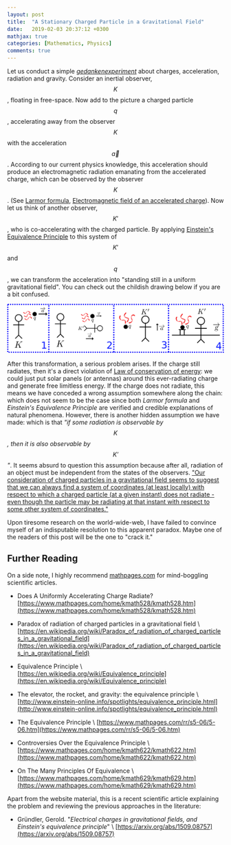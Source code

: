 ```yaml
---
layout: post
title:  "A Stationary Charged Particle in a Gravitational Field"
date:   2019-02-03 20:37:12 +0300
mathjax: true
categories: [Mathematics, Physics]
comments: true
---
```

Let us conduct a simple [_gedankenexperiment_](https://www.britannica.com/science/Gedankenexperiment) about charges, acceleration, radiation and gravity. Consider an inertial observer, $$K$$, floating in free-space. Now add to the picture a charged particle $$q$$, accelerating away from the observer $$K$$ with the acceleration $$\overrightarrow{a}$$. According to our current physics knowledge, this acceleration should produce an electromagnetic radiation emanating from the accelerated charge, which can be observed by the observer $$K$$. (See [Larmor formula](https://en.wikipedia.org/wiki/Larmor_formula), [Electromagnetic field of an accelerated charge](http://www.tapir.caltech.edu/~teviet/Waves/empulse.html)). Now let us think of another observer, $$K'$$, who is co-accelerating with the charged particle. By applying [Einstein's Equivalence Principle](http://www.einstein-online.info/spotlights/equivalence_principle.html) to this system of $$K'$$ and $$q$$, we can transform the acceleration into "standing still in a uniform gravitational field". You can check out the childish drawing below if you are a bit confused.

![](/assets/2019-02-03-a-stationary-charged-particle-in-a-gravitational-field/rel0.png)

After this transformation, a serious problem arises. If the charge still radiates, then it's a direct violation of [Law of conservation of energy](http://www.nyu.edu/classes/tuckerman/adv.chem/lectures/lecture_2/node4.html): we could just put solar panels (or antennas) around this ever-radiating charge and generate free limitless energy. If the charge does not radiate, this means we have conceded a wrong assumption somewhere along the chain: which does not seem to be the case since both _Larmor formula_ and _Einstein's Equivalence Principle_ are verified and credible explanations of natural phenomena. However, there is another hidden assumption we have made: which is that _"if some radiation is observable by $$K$$, then it is also observable by $$K'$$"_. It seems absurd to question this assumption because after all, radiation of an object must be independent from the states of the observers. ["Our consideration of charged particles in a gravitational field seems to suggest that we can always find a system of coordinates (at least locally) with respect to which a charged particle (at a given instant) does not radiate - even though the particle may be radiating at that instant with respect to some other system of coordinates."](https://www.mathpages.com/home/kmath528/kmath528.htm)

Upon tiresome research on the world-wide-web, I have failed to convince myself of an indisputable resolution to this apparent paradox. Maybe one of the readers of this post will be the one to "crack it."

## Further Reading

On a side note, I highly recommend [mathpages.com](https://www.mathpages.com) for mind-boggling scientific articles.

* Does A Uniformly Accelerating Charge Radiate? [https://www.mathpages.com/home/kmath528/kmath528.htm](https://www.mathpages.com/home/kmath528/kmath528.htm)

* Paradox of radiation of charged particles in a gravitational field \\
[https://en.wikipedia.org/wiki/Paradox_of_radiation_of_charged_particles_in_a_gravitational_field](https://en.wikipedia.org/wiki/Paradox_of_radiation_of_charged_particles_in_a_gravitational_field)


* Equivalence Principle \\
[https://en.wikipedia.org/wiki/Equivalence_principle](https://en.wikipedia.org/wiki/Equivalence_principle)

* The elevator, the rocket, and gravity: the equivalence principle \\
[http://www.einstein-online.info/spotlights/equivalence_principle.html](http://www.einstein-online.info/spotlights/equivalence_principle.html)


* The Equivalence Principle \\
[https://www.mathpages.com/rr/s5-06/5-06.htm](https://www.mathpages.com/rr/s5-06/5-06.htm)

* Controversies Over the Equivalence Principle \\
[https://www.mathpages.com/home/kmath622/kmath622.htm](https://www.mathpages.com/home/kmath622/kmath622.htm)

* On The Many Principles Of Equivalence \\
[https://www.mathpages.com/home/kmath629/kmath629.htm](https://www.mathpages.com/home/kmath629/kmath629.htm)

Apart from the website material, this is a recent scientific article explaining the problem and reviewing the previous approaches in the literature:

* Gründler, Gerold. "_Electrical charges in gravitational fields, and Einstein's equivalence principle_" \\
[https://arxiv.org/abs/1509.08757](https://arxiv.org/abs/1509.08757)
